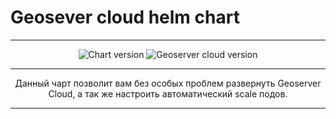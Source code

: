# Geosever cloud helm chart

---

<p style="text-align: center">
<img alt="Chart version" src="https://img.shields.io/badge/Chart%20version-0.0.1-green?labelColor=1c96e7&style=flat-square">
<img alt="Geoserver cloud version" src="https://img.shields.io/badge/Geoserver%20cloud%20version-2.27.1.0-green?labelColor=1c96e7&style=flat-square">
</p>

---

<p align="center">
  Данный чарт позволит вам без особых проблем развернуть Geoserver Cloud,
  а так же настроить автоматический scale подов.
</p>

---
